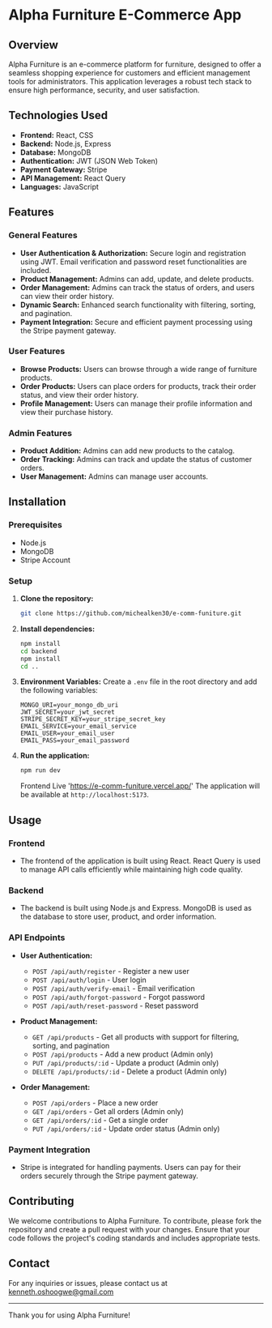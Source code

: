 # Alpha Furniture E-Commerce App

## Overview

Alpha Furniture is an e-commerce platform for furniture, designed to offer a seamless shopping experience for customers and efficient management tools for administrators. This application leverages a robust tech stack to ensure high performance, security, and user satisfaction.

## Technologies Used

- **Frontend:** React, CSS
- **Backend:** Node.js, Express
- **Database:** MongoDB
- **Authentication:** JWT (JSON Web Token)
- **Payment Gateway:** Stripe
- **API Management:** React Query
- **Languages:** JavaScript

## Features

### General Features

- **User Authentication & Authorization:** Secure login and registration using JWT. Email verification and password reset functionalities are included.
- **Product Management:** Admins can add, update, and delete products.
- **Order Management:** Admins can track the status of orders, and users can view their order history.
- **Dynamic Search:** Enhanced search functionality with filtering, sorting, and pagination.
- **Payment Integration:** Secure and efficient payment processing using the Stripe payment gateway.

### User Features

- **Browse Products:** Users can browse through a wide range of furniture products.
- **Order Products:** Users can place orders for products, track their order status, and view their order history.
- **Profile Management:** Users can manage their profile information and view their purchase history.

### Admin Features

- **Product Addition:** Admins can add new products to the catalog.
- **Order Tracking:** Admins can track and update the status of customer orders.
- **User Management:** Admins can manage user accounts.

## Installation

### Prerequisites

- Node.js
- MongoDB
- Stripe Account

### Setup

1. **Clone the repository:**

   ```bash
   git clone https://github.com/michealken30/e-comm-funiture.git

   ```

2. **Install dependencies:**

   ```bash
   npm install
   cd backend
   npm install
   cd ..
   ```

3. **Environment Variables:**
   Create a `.env` file in the root directory and add the following variables:

   ```plaintext
   MONGO_URI=your_mongo_db_uri
   JWT_SECRET=your_jwt_secret
   STRIPE_SECRET_KEY=your_stripe_secret_key
   EMAIL_SERVICE=your_email_service
   EMAIL_USER=your_email_user
   EMAIL_PASS=your_email_password
   ```

4. **Run the application:**

   ```bash
   npm run dev
   ```

   Frontend Live 'https://e-comm-funiture.vercel.app/'
   The application will be available at `http://localhost:5173`.

## Usage

### Frontend

- The frontend of the application is built using React. React Query is used to manage API calls efficiently while maintaining high code quality.

### Backend

- The backend is built using Node.js and Express. MongoDB is used as the database to store user, product, and order information.

### API Endpoints

- **User Authentication:**

  - `POST /api/auth/register` - Register a new user
  - `POST /api/auth/login` - User login
  - `POST /api/auth/verify-email` - Email verification
  - `POST /api/auth/forgot-password` - Forgot password
  - `POST /api/auth/reset-password` - Reset password

- **Product Management:**

  - `GET /api/products` - Get all products with support for filtering, sorting, and pagination
  - `POST /api/products` - Add a new product (Admin only)
  - `PUT /api/products/:id` - Update a product (Admin only)
  - `DELETE /api/products/:id` - Delete a product (Admin only)

- **Order Management:**
  - `POST /api/orders` - Place a new order
  - `GET /api/orders` - Get all orders (Admin only)
  - `GET /api/orders/:id` - Get a single order
  - `PUT /api/orders/:id` - Update order status (Admin only)

### Payment Integration

- Stripe is integrated for handling payments. Users can pay for their orders securely through the Stripe payment gateway.

## Contributing

We welcome contributions to Alpha Furniture. To contribute, please fork the repository and create a pull request with your changes. Ensure that your code follows the project's coding standards and includes appropriate tests.

## Contact

For any inquiries or issues, please contact us at kenneth.oshoogwe@gmail.com

---

Thank you for using Alpha Furniture!
